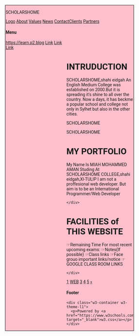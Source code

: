 <div style="background-color:Pink;width:420px;border:1px solid black;padding:1px;">

<p>SCHOLARSHOME</p>
<body>
<html lang="en">
<title>W3.CSS Template</title>
<meta charset="UTF-9">

<link rel="stylesheet" href="https://www.w3schools.com/w3css/4/w3.css">
<link rel="stylesheet" href="https://www.w3schools.com/lib/w3-theme-blue.css">
<link rel="stylesheet" href="https://fonts.googleapis.com/css?family=Roboto">
<link rel="stylesheet" href="https://cdnjs.cloudflare.com/ajax/libs/font-awesome/4.7.0/css/font-awesome.min.css">
<style>
html,body,h1,h2,h3,h4,h5,h6 {font-family: "Roboto", sans-serif;}
.w3-sidebar {
  z-index: 3;
  width: 200px;
 top: 10px;
  bottom: 0;
  height: inherit;
}
</style>
<body>

<!-- Navbar-left -->
<div class="w3-left">
  <div class="w3-bar w3-theme w3-top w3-left-align w3-large">
    <a class="w3-bar-item w3-button w3-left w3-hide-large w3-hover-yellow w3-large w3-theme-l1" href="javascript:void(0)" onclick="w3_open()"><i class="fa fa-bars"></i></a>
    <a href="#" class="w3-bar-item w3-button w3-theme-9">Logo</a>
    <a href="#" class="w3-bar-item w3-button w3-theme-small w3-hover-white">About</a>
    <a href="#" class="w3-bar-item w3-button w3-theme-small w3-hover-white">Values</a>
    <a href="#" class="w3-bar-item w3-button w3-theme-small w3-hover-white">News</a>
    <a href="#" class="w3-bar-item w3-button w3-theme-small w3-hover-white">Contact</a><a href="#" class="w3-bar-item w3-button w3-hide-small w3-hide-medium w3-hover-white">Clients</a>
    <a href="#" class="w3-bar-item w3-button w3-theme-small w3-hide-medium w3-hover-white">Partners</a>
  </div>
</div>

<!-- Sidebar -->
<nav class="w3-sidebar w3-bar-block w3-collapse w3-large w3-theme-l5 w3-animate-left" id="mySidebar">
  <a href="javascript:void(0)" onclick="w3_close()" class="w3-right w3-xlarge w3-padding-large w3-hover-black w3-hide-large" title="Close Menu">
    <i class="fa fa-remove"></i>
  </a>
  <h4 class="w3-bar-item"><b>Menu</b></h4>
  <a class="w3-bar-item w3-button w3-hover-black" href="https://learn.p2.blog">https://learn.p2.blog</a>
  <a class="w3-bar-item w3-button w3-hover-black" href="#">Link</a>
  <a class="w3-bar-item w3-button w3-hover-black" href="#">Link</a>
<a class="w3-bar-item w3-button w3-hover-black" href="#">Link</a>
</nav>

<!-- Overlay effect when opening sidebar on small screens -->
<div class="w3-overlay w3-hide-large" onclick="w3_close()" style="cursor:pointer" title="close side menu" id="myOverlay"></div>

<!-- Main content: shift it to the right by 250 pixels when the sidebar is visible -->
<div class="w3-main" style="margin-left:200px">

  <div class="w3-row w3-padding-64">
    <div class="w3-twothird w3-container">
      <h1 class="w3-text-teal">INTRUDUCTION</h1>
      <p>SCHOLARSHOME,shahi eidgah An English Medium College was established on 2000.But it is spreading it's shine to all over the country. Now a days, it has beckme a popular school and college not only in Sylhet but also in the other cities.
</p>
    </div>
    <div class="w3-third w3-container">
      <p class="w3-border w3-padding-large w3-padding-32 w3-center">SCHOLARSHOME</p>
      <p class="w3-border w3-padding-large w3-padding-64 w3-center">SCHOLARSHOME</p>
    </div>
  </div>
 <div class="w3-row">
    <div class="w3-twothird w3-container">
      <h1 class="w3-text-teal">MY PORTFOLIO</h1>
      <p>My Name Is MIAH MOHAMMED AMAN
        Studing At SCHOLARSHOME COLLEGE,shahi eidgah,XI-TULIP
        I am not a proffesional web developer.
        But aim is to be an International Programmer/Web Developer
</p>
    </div>
    <div class="w3-third w3-container">


    </div>
  </div>
<div class="w3-row w3-padding-64">
    <div class="w3-twothird w3-container">
      <h1 class="w3-text-teal">FACILITIES of THIS WEBSITE</h1>
      <p>
        ☞Remaining Time For most recent upcoming exams:
        ☞Notes(If possible)
        ☞Class links
        ☞Face grouo important links/notice
        ☞GOOGLE CLASS ROOM LINKS


</p>
    </div>
    <div class="w3-third w3-container">


    </div>
  </div>
<!-- Pagination -->
  <div class="w3-center w3-padding-32">
    <div class="w3-bar">
      <a class="w3-button w3-black" href="#">1</a>
      <a class="w3-button w3-hover-black" href="https://learn.p2.blog">WEB</a>
      <a class="w3-button w3-hover-black" href="#">3</a>
      <a class="w3-button w3-hover-black" href="#">4</a>
      <a class="w3-button w3-hover-black" href="#">5</a>
      <a class="w3-button w3-hover-black" href="#">»</a>
    </div>
  </div>
<footer id="myFooter">
    <div class="w3-container w3-theme-l2 w3-padding-32">
      <h4>Footer</h4>
    </div>

    <div class="w3-container w3-theme-l1">
      <p>Powered by <a href="https://www.w3schools.com/w3css/default.asp" target="_blank">w3.css</a></p>
    </div>
  </footer>

<!-- END MAIN -->
</div>

<script>
// Get the Sidebar
var mySidebar = document.getElementById("mySidebar");

// Get the DIV with overlay effect
var overlayBg = document.getElementById("myOverlay");

// Toggle between showing and hiding the sidebar, and add overlay effect
function w3_open() {
  if (mySidebar.style.display === 'block') {
    mySidebar.style.display = 'none';
    overlayBg.style.display = "none";
  } else {
mySidebar.style.display = 'block';
    overlayBg.style.display = "block";
  }
}

// Close the sidebar with the close button
function w3_close() {
  mySidebar.style.display = "none";
  overlayBg.style.display = "none";
}
</script>

</body>
</html></div>













